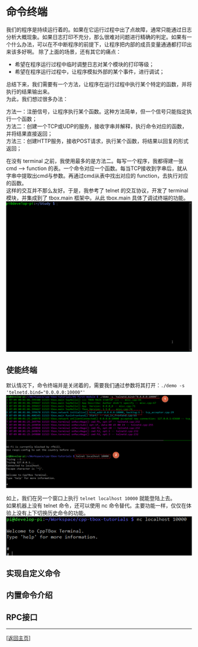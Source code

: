 # 命令终端

我们的程序是持续运行着的。如果在它运行过程中出了点故障，通常只能通过日志分析大概现象。如果日志打印不充分，那么很难对问题进行精确的判定。如果有一个什么办法，可以在不中断程序的前提下，让程序把内部的成员变量通通都打印出来该多好啊。
除了上面的场景，还有其它的痛点：

- 希望在程序运行过程中临时调整日志对某个模块的打印等级；
- 希望在程序运行过程中，让程序模拟外部的某个事件，进行调试；

总结下来，我们需要有一个方法，让程序在运行过程中执行某个特定的函数，并将执行的结果输出来。  
为此，我们想过很多办法：  

方法一：注册信号，让程序执行某个函数。这种方法简单，但一个信号只能指定执行一个函数；  
方法二：创建一个TCP或UDP的服务，接收字串并解释，执行命令对应的函数，并将结果直接返回；  
方法三：创建HTTP服务，接收POST请求，执行某个函数，将结果以回复的形式返回；  

在没有 terminal 之前，我使用最多的是方法二。每写一个程序，我都得建一张 cmd --> function 的表。一个命令对应一个函数。每当TCP接收到字串后，就从字串中提取出cmd与参数。再通过cmd从表中找出对应的 function，去执行对应的函数。  
这样的交互并不那么友好。于是，我参考了 telnet 的交互协议，开发了 terminal 模块，并集成到了 tbox.main 框架中。从此 tbox.main 具体了调试终端的功能。
![](images/034-terminal-show.gif)  

## 使能终端
默认情况下，命令终端并是关闭着的，需要我们通过参数将其打开：`./demo -s 'telnetd.bind="0.0.0.0:10000"'`  
![](images/034-enable-telnetd.png)  

如上，我们在另一个窗口上执行 `telnet localhost 10000` 就能登陆上去。  
如果机器上没有 telnet 命令，还可以使用 nc 命令替代。主要功能一样，仅仅在体验上没有上下切换历史命令的功能。  
![](images/035-use-nc-login-telnetd.png)  

## 实现自定义命令

## 内置命令介绍

## RPC接口

-------
[[返回主页]](README.md)
